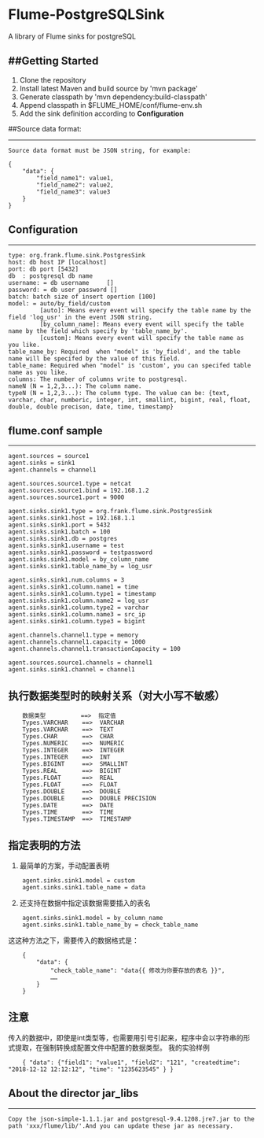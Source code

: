 Flume-PostgreSQLSink
=============
A library of Flume sinks for postgreSQL

##Getting Started
----
1. Clone the repository
2. Install latest Maven and build source by 'mvn package'
3. Generate classpath by 'mvn dependency:build-classpath'
4. Append classpath in $FLUME_HOME/conf/flume-env.sh
5. Add the sink definition according to **Configuration**

##Source data format:
- - - 
    Source data format must be JSON string, for example:
          
    {
        "data": {
            "field_name1": value1,
            "field_name2": value2,
            "field_name3": value3
        } 
    }
    
## Configuration
- - - 
    type: org.frank.flume.sink.PostgresSink
    host: db host IP [localhost]
    port: db port [5432]
    db  : postgresql db name
    username: = db username 	[]
    password: = db user password []
    batch: batch size of insert opertion [100]
    model: = auto/by_field/custom
             [auto]: Means every event will specify the table name by the field 'log_usr' in the event JSON string.
             [by_column_name]: Means every event will specify the table name by the field which specify by 'table_name_by'.
             [custom]: Means every event will specify the table name as you like.
    table_name_by: Required  when "model" is 'by_field', and the table name will be specifed by the value of this field.
    table_name: Required when "model" is 'custom', you can specifed table name as you like.
    columns: The number of columns write to postgresql. 
    nameN (N = 1,2,3...): The column name.
    typeN (N = 1,2,3...): The column type. The value can be: {text, varchar, char, numberic, integer, int, smallint, bigint, real, float, double, double precison, date, time, timestamp}
   
## flume.conf sample
- - - 
    agent.sources = source1  
    agent.sinks = sink1  
    agent.channels = channel1  
     
    agent.sources.source1.type = netcat  
    agent.sources.source1.bind = 192.168.1.2
    agent.sources.source1.port = 9000  
      
    agent.sinks.sink1.type = org.frank.flume.sink.PostgresSink
    agent.sinks.sink1.host = 192.168.1.1
    agent.sinks.sink1.port = 5432
    agent.sinks.sink1.batch = 100
    agent.sinks.sink1.db = postgres
    agent.sinks.sink1.username = test	
    agent.sinks.sink1.password = testpassword
    agent.sinks.sink1.model = by_column_name
    agent.sinks.sink1.table_name_by = log_usr
      
    agent.sinks.sink1.num.columns = 3
    agent.sinks.sink1.column.name1 = time
    agent.sinks.sink1.column.type1 = timestamp
    agent.sinks.sink1.column.name2 = log_usr
    agent.sinks.sink1.column.type2 = varchar
    agent.sinks.sink1.column.name3 = src_ip
    agent.sinks.sink1.column.type3 = bigint
      
    agent.channels.channel1.type = memory  
    agent.channels.channel1.capacity = 1000  
    agent.channels.channel1.transactionCapacity = 100 
      
    agent.sources.source1.channels = channel1  
    agent.sinks.sink1.channel = channel1  

## 执行数据类型时的映射关系（对大小写不敏感）

```
    数据类型          ==>  指定值
    Types.VARCHAR    ==>  VARCHAR
    Types.VARCHAR    ==>  TEXT
    Types.CHAR       ==>  CHAR
    Types.NUMERIC    ==>  NUMERIC
    Types.INTEGER    ==>  INTEGER
    Types.INTEGER    ==>  INT
    Types.BIGINT     ==>  SMALLINT
    Types.REAL       ==>  BIGINT
    Types.FLOAT      ==>  REAL
    Types.FLOAT      ==>  FLOAT
    Types.DOUBLE     ==>  DOUBLE
    Types.DOUBLE     ==>  DOUBLE PRECISION
    Types.DATE       ==>  DATE
    Types.TIME       ==>  TIME
    Types.TIMESTAMP  ==>  TIMESTAMP
```

## 指定表明的方法

1. 最简单的方案，手动配置表明

```
    agent.sinks.sink1.model = custom
    agent.sinks.sink1.table_name = data
```

 2. 还支持在数据中指定该数据需要插入的表名

```
    agent.sinks.sink1.model = by_column_name
    agent.sinks.sink1.table_name_by = check_table_name
```
这这种方法之下，需要传入的数据格式是：

```
    {
        "data": {
            "check_table_name": "data{{ 修改为你要存放的表名 }}",
            ……
        } 
    }
```
## 注意

传入的数据中，即使是int类型等，也需要用引号引起来，程序中会以字符串的形式提取，在强制转换成配置文件中配置的数据类型。
我的实验样例
```
    { "data": {"field1": "value1", "field2": "121", "createdtime": "2018-12-12 12:12:12", "time": "1235623545" } }
```
## About the director jar_libs
- - - 
    Copy the json-simple-1.1.1.jar and postgresql-9.4.1208.jre7.jar to the path 'xxx/flume/lib/'.And you can update these jar as necessary.
